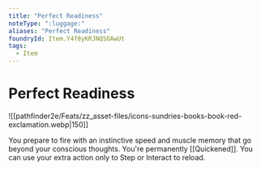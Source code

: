 ```yaml
---
title: "Perfect Readiness"
noteType: ":luggage:"
aliases: "Perfect Readiness"
foundryId: Item.Y4f8yKRJNQSOAwUt
tags:
  - Item
---
```


# Perfect Readiness
![[pathfinder2e/Feats/zz_asset-files/icons-sundries-books-book-red-exclamation.webp|150]]

You prepare to fire with an instinctive speed and muscle memory that go beyond your conscious thoughts. You're permanently [[Quickened]]. You can use your extra action only to Step or Interact to reload.
